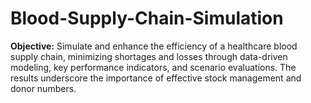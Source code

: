 # Blood-Supply-Chain-Simulation
**Objective:** Simulate and enhance the efficiency of a healthcare blood supply chain, minimizing shortages and losses through data-driven modeling, key performance indicators, and scenario evaluations. The results underscore the importance of effective stock management and donor numbers.

